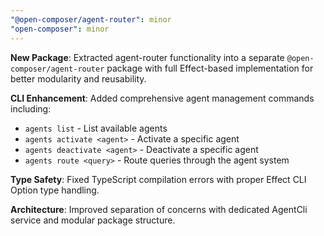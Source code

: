 ```yaml
---
"@open-composer/agent-router": minor
"open-composer": minor
---
```


**New Package**: Extracted agent-router functionality into a separate `@open-composer/agent-router` package with full Effect-based implementation for better modularity and reusability.

**CLI Enhancement**: Added comprehensive agent management commands including:
- `agents list` - List available agents
- `agents activate <agent>` - Activate a specific agent  
- `agents deactivate <agent>` - Deactivate a specific agent
- `agents route <query>` - Route queries through the agent system

**Type Safety**: Fixed TypeScript compilation errors with proper Effect CLI Option type handling.

**Architecture**: Improved separation of concerns with dedicated AgentCli service and modular package structure.
